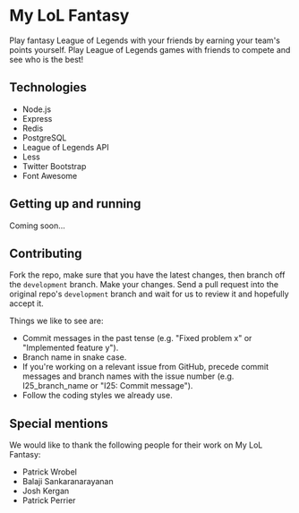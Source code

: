 My LoL Fantasy
==============
Play fantasy League of Legends with your friends by earning your team's points yourself. Play League of Legends games with friends to compete and see who is the best!

Technologies
------------
- Node.js
- Express
- Redis
- PostgreSQL
- League of Legends API
- Less
- Twitter Bootstrap
- Font Awesome

Getting up and running
----------------------
Coming soon...

Contributing
------------
Fork the repo, make sure that you have the latest changes, then branch off the `development` branch. Make your changes. Send a pull request
into the original repo's `development` branch and wait for us to review it and hopefully accept it.

Things we like to see are:
- Commit messages in the past tense (e.g. "Fixed problem x" or "Implemented feature y").
- Branch name in snake case.
- If you're working on a relevant issue from GitHub, precede commit messages and branch names with the issue number (e.g. I25_branch_name or "I25: Commit message").
- Follow the coding styles we already use.

Special mentions
----------------
We would like to thank the following people for their work on My LoL Fantasy:
- Patrick Wrobel
- Balaji Sankaranarayanan
- Josh Kergan
- Patrick Perrier
